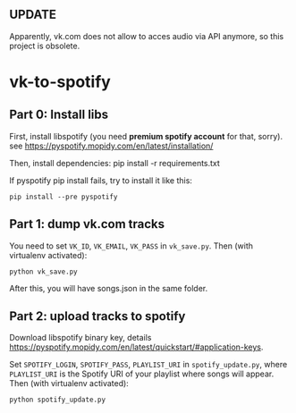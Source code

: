 UPDATE
--------------------
Apparently, vk.com does not allow to acces audio via API anymore, so this project is obsolete.

vk-to-spotify
=============

Part 0: Install libs
--------------------

First, install libspotify (you need <b>premium spotify account</b> for that, sorry).  
see https://pyspotify.mopidy.com/en/latest/installation/

Then, install dependencies:
  pip install -r requirements.txt

If pyspotify pip install fails, try to install it like this:

    pip install --pre pyspotify

Part 1: dump vk.com tracks
--------------------------

You need to set `VK_ID`, `VK_EMAIL`, `VK_PASS` in `vk_save.py`.
Then (with virtualenv activated):
  
    python vk_save.py
  
After this, you will have songs.json in the same folder.

Part 2: upload tracks to spotify
--------------------------------
Download libspotify binary key, details https://pyspotify.mopidy.com/en/latest/quickstart/#application-keys.

Set `SPOTIFY_LOGIN`, `SPOTIFY_PASS`, `PLAYLIST_URI` in `spotify_update.py`, where `PLAYLIST_URI` is the Spotify URI of your playlist where songs will appear.
Then (with virtualenv activated):
   
    python spotify_update.py
  

